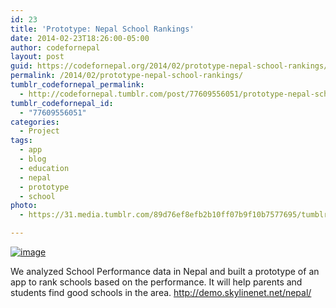 ```yaml
---
id: 23
title: 'Prototype: Nepal School Rankings'
date: 2014-02-23T18:26:00-05:00
author: codefornepal
layout: post
guid: https://codefornepal.org/2014/02/prototype-nepal-school-rankings/
permalink: /2014/02/prototype-nepal-school-rankings/
tumblr_codefornepal_permalink:
  - http://codefornepal.tumblr.com/post/77609556051/prototype-nepal-school-rankings
tumblr_codefornepal_id:
  - "77609556051"
categories:
  - Project
tags:
  - app
  - blog
  - education
  - nepal
  - prototype
  - school
photo:
  - https://31.media.tumblr.com/89d76ef8efb2b10ff07b9f10b7577695/tumblr_inline_n1gohqvuxX1qb9ga0.png

---
```

<a href="http://demo.skylinenet.net/nepal/" target="_blank"><img alt="image" src="https://31.media.tumblr.com/89d76ef8efb2b10ff07b9f10b7577695/tumblr_inline_n1gohqvuxX1qb9ga0.png" /></a>

<span class="author-p-121345">We analyzed School Performance data in Nepal and built a prototype of an app to rank schools based on the performance. It will help parents and students find good schools in the area. </span><span class="author-p-121345 attrlink url url"><a class="attrlink" href="http://demo.skylinenet.net/nepal/" title="http://demo.skylinenet.net/nepal/">http://demo.skylinenet.net/nepal/</a></span>